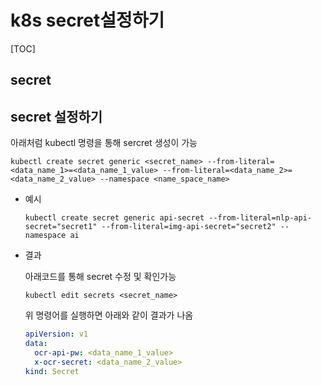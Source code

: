 # k8s secret설정하기

[TOC]

## secret 



## secret 설정하기

아래처럼 kubectl 명령을 통해 sercret 생성이 가능

```shell
kubectl create secret generic <secret_name> --from-literal=<data_name_1>=<data_name_1_value> --from-literal=<data_name_2>=<data_name_2_value> --namespace <name_space_name>
```

- 예시

  ```shell
  kubectl create secret generic api-secret --from-literal=nlp-api-secret="secret1" --from-literal=img-api-secret="secret2" --namespace ai
  ```

- 결과

  아래코드를 통해 secret 수정 및 확인가능

  ```
  kubectl edit secrets <secret_name>
  ```

  위 명령어를 실행하면 아래와 같이 결과가 나옴

  ```yaml
  apiVersion: v1
  data:
    ocr-api-pw: <data_name_1_value>
    x-ocr-secret: <data_name_2_value>
  kind: Secret
  ```

  